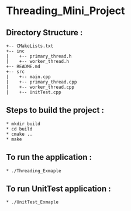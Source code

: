 # Threading_Mini_Project

## Directory Structure :

```
+-- CMakeLists.txt
+-- inc
|    +-- primary_thread.h
|    +-- worker_thread.h
+-- README.md
+-- src
|    +-- main.cpp
|    +-- primary_thread.cpp
|    +-- worker_thread.cpp
|    +-- UnitTest.cpp
```

## Steps to build the project :

```
* mkdir build
* cd build
* cmake ..
* make
```

## To run the application :

```
* ./Threading_Exmaple
```

## To run UnitTest application :

```
* ./UnitTest_Exmaple
```
